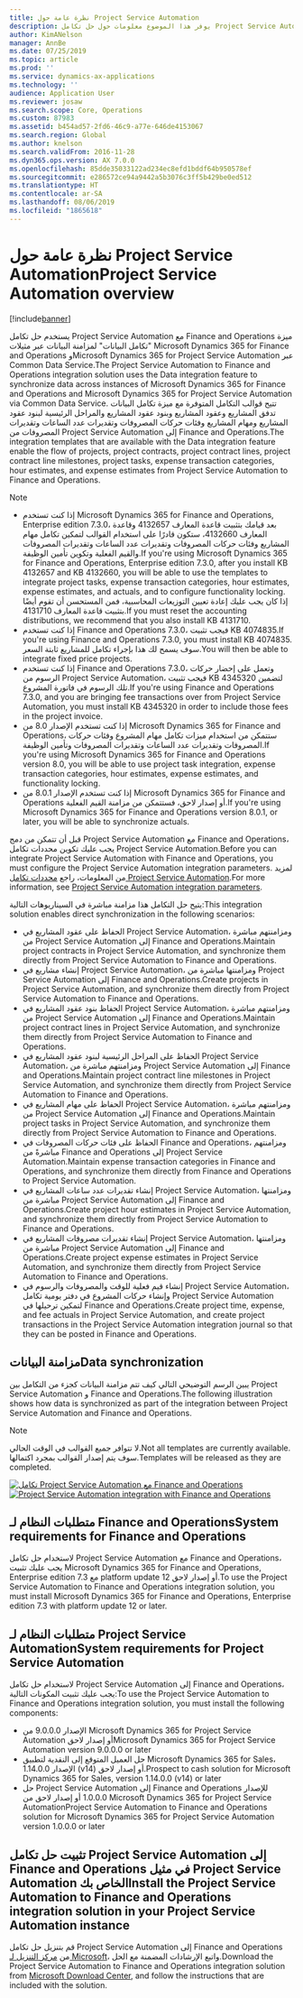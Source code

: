 ```yaml
---
title: نظرة عامة حول Project Service Automation
description: يوفر هذا الموضوع معلومات حول حل تكامل Project Service Automation إلى Finance and Operations. يستخدم حل التكامل هذا ميزة "تكامل البيانات" لمزامنة البيانات عبر مثيلات Microsoft Dynamics 365 for Finance and Operations وMicrosoft Dynamics 365 for Project Service Automation عبر Common Data Service.
author: KimANelson
manager: AnnBe
ms.date: 07/25/2019
ms.topic: article
ms.prod: ''
ms.service: dynamics-ax-applications
ms.technology: ''
audience: Application User
ms.reviewer: josaw
ms.search.scope: Core, Operations
ms.custom: 87983
ms.assetid: b454ad57-2fd6-46c9-a77e-646de4153067
ms.search.region: Global
ms.author: knelson
ms.search.validFrom: 2016-11-28
ms.dyn365.ops.version: AX 7.0.0
ms.openlocfilehash: 85dde35033122ad234ec8efd1bddf64b950578ef
ms.sourcegitcommit: e286572ce94a9442a5b3076c3ff5b429be0ed512
ms.translationtype: HT
ms.contentlocale: ar-SA
ms.lasthandoff: 08/06/2019
ms.locfileid: "1865618"
---
```

# <a name="project-service-automation-overview"></a><span data-ttu-id="ed3c1-104">نظرة عامة حول Project Service Automation</span><span class="sxs-lookup"><span data-stu-id="ed3c1-104">Project Service Automation overview</span></span>

[!include[banner](../includes/banner.md)]

<span data-ttu-id="ed3c1-105">يستخدم حل تكامل Project Service Automation مع Finance and Operations ميزة "تكامل البيانات" لمزامنة البيانات عبر مثيلات Microsoft Dynamics 365 for Finance and Operations وMicrosoft Dynamics 365 for Project Service Automation عبر Common Data Service.</span><span class="sxs-lookup"><span data-stu-id="ed3c1-105">The Project Service Automation to Finance and Operations integration solution uses the Data integration feature to synchronize data across instances of Microsoft Dynamics 365 for Finance and Operations and Microsoft Dynamics 365 for Project Service Automation via Common Data Service.</span></span> <span data-ttu-id="ed3c1-106">تتيح قوالب التكامل المتوفرة مع ميزة تكامل البيانات تدفق المشاريع وعقود المشاريع وبنود عقود المشاريع والمراحل الرئيسية لبنود عقود المشاريع ومهام المشاريع وفئات حركات المصروفات وتقديرات عدد الساعات وتقديرات المصروفات من Project Service Automation إلى Finance and Operations.</span><span class="sxs-lookup"><span data-stu-id="ed3c1-106">The integration templates that are available with the Data integration feature enable the flow of projects, project contracts, project contract lines, project contract line milestones, project tasks, expense transaction categories, hour estimates, and expense estimates from Project Service Automation to Finance and Operations.</span></span>

> [!NOTE]
> - <span data-ttu-id="ed3c1-107">إذا كنت تستخدم Microsoft Dynamics 365 for Finance and Operations, Enterprise edition 7.3.0، بعد قيامك بتثبيت قاعدة المعارف 4132657 وقاعدة المعارف 4132660، ستكون قادرًا على استخدام القوالب لتمكين تكامل مهام المشاريع وفئات حركات المصروفات وتقديرات عدد الساعات وتقديرات المصروفات والقيم الفعلية وتكوين تأمين الوظيفة.</span><span class="sxs-lookup"><span data-stu-id="ed3c1-107">If you're using Microsoft Dynamics 365 for Finance and Operations, Enterprise edition 7.3.0, after you install KB 4132657 and KB 4132660, you will be able to use the templates to integrate project tasks, expense transaction categories, hour estimates, expense estimates, and actuals, and to configure functionality locking.</span></span> <span data-ttu-id="ed3c1-108">إذا كان يجب عليك إعادة تعيين التوزيعات المحاسبية، فمن المستحسن أن تقوم أيضًا بتثبيت قاعدة المعارف 4131710.</span><span class="sxs-lookup"><span data-stu-id="ed3c1-108">If you must reset the accounting distributions, we recommend that you also install KB 4131710.</span></span>
> - <span data-ttu-id="ed3c1-109">إذا كنت تستخدم Finance and Operations 7.3.0، فيجب تثبيت KB 4074835.</span><span class="sxs-lookup"><span data-stu-id="ed3c1-109">If you're using Finance and Operations 7.3.0, you must install KB 4074835.</span></span> <span data-ttu-id="ed3c1-110">سوف يسمح لك هذا بإجراء تكامل للمشاريع ثابتة السعر.</span><span class="sxs-lookup"><span data-stu-id="ed3c1-110">You will then be able to integrate fixed price projects.</span></span>
> - <span data-ttu-id="ed3c1-111">إذا كنت تستخدم Finance and Operations 7.3.0، وتعمل على إحضار حركات الرسوم من Project Service Automation، فيجب تثبيت KB 4345320 لتضمين تلك الرسوم في فاتورة المشروع.</span><span class="sxs-lookup"><span data-stu-id="ed3c1-111">If you're using Finance and Operations 7.3.0, and you are bringing fee transactions over from Project Service Automation, you must install KB 4345320 in order to include those fees in the project invoice.</span></span>
> - <span data-ttu-id="ed3c1-112">إذا كنت تستخدم الإصدار 8.0 من Microsoft Dynamics 365 for Finance and Operations، ستتمكن من استخدام ميزات تكامل مهام المشروع وفئات حركات المصروفات وتقديرات عدد الساعات وتقديرات المصروفات وتأمين الوظيفة.</span><span class="sxs-lookup"><span data-stu-id="ed3c1-112">If you're using Microsoft Dynamics 365 for Finance and Operations version 8.0, you will be able to use project task integration, expense transaction categories, hour estimates, expense estimates, and functionality locking.</span></span>
> - <span data-ttu-id="ed3c1-113">إذا كنت تستخدم الإصدار 8.0.1 من Microsoft Dynamics 365 for Finance and Operations أو إصدار لاحق، فستتمكن من مزامنة القيم الفعلية.</span><span class="sxs-lookup"><span data-stu-id="ed3c1-113">If you're using Microsoft Dynamics 365 for Finance and Operations version 8.0.1, or later, you will be able to synchronize actuals.</span></span>

<span data-ttu-id="ed3c1-114">قبل أن تتمكن من دمج Project Service Automation مع Finance and Operations، يجب عليك تكوين محددات تكامل Project Service Automation.</span><span class="sxs-lookup"><span data-stu-id="ed3c1-114">Before you can integrate Project Service Automation with Finance and Operations, you must configure the Project Service Automation integration parameters.</span></span> <span data-ttu-id="ed3c1-115">لمزيد من المعلومات، راجع [محددات تكامل Project Service Automation](PSA-parameters.md).</span><span class="sxs-lookup"><span data-stu-id="ed3c1-115">For more information, see [Project Service Automation integration parameters](PSA-parameters.md).</span></span>

<span data-ttu-id="ed3c1-116">يتيح حل التكامل هذا مزامنة مباشرة في السيناريوهات التالية:</span><span class="sxs-lookup"><span data-stu-id="ed3c1-116">This integration solution enables direct synchronization in the following scenarios:</span></span>

- <span data-ttu-id="ed3c1-117">الحفاظ على عقود المشاريع في Project Service Automation، ومزامنتهم مباشرة من Project Service Automation إلى Finance and Operations.</span><span class="sxs-lookup"><span data-stu-id="ed3c1-117">Maintain project contracts in Project Service Automation, and synchronize them directly from Project Service Automation to Finance and Operations.</span></span>
- <span data-ttu-id="ed3c1-118">إنشاء مشاريع في Project Service Automation، ومزامنتها مباشرة من Project Service Automation إلى Finance and Operations.</span><span class="sxs-lookup"><span data-stu-id="ed3c1-118">Create projects in Project Service Automation, and synchronize them directly from Project Service Automation to Finance and Operations.</span></span>
- <span data-ttu-id="ed3c1-119">الحفاظ بنود عقود المشاريع في Project Service Automation، ومزامنتهم مباشرة من Project Service Automation إلى Finance and Operations.</span><span class="sxs-lookup"><span data-stu-id="ed3c1-119">Maintain project contract lines in Project Service Automation, and synchronize them directly from Project Service Automation to Finance and Operations.</span></span>
- <span data-ttu-id="ed3c1-120">الحفاظ على المراحل الرئيسية لبنود عقود المشاريع في Project Service Automation، ومزامنتهم مباشرة من Project Service Automation إلى Finance and Operations.</span><span class="sxs-lookup"><span data-stu-id="ed3c1-120">Maintain project contract line milestones in Project Service Automation, and synchronize them directly from Project Service Automation to Finance and Operations.</span></span>
- <span data-ttu-id="ed3c1-121">الحفاظ على مهام المشاريع في Project Service Automation، ومزامنتهم مباشرة من Project Service Automation إلى Finance and Operations.</span><span class="sxs-lookup"><span data-stu-id="ed3c1-121">Maintain project tasks in Project Service Automation, and synchronize them directly from Project Service Automation to Finance and Operations.</span></span>
- <span data-ttu-id="ed3c1-122">الحفاظ على فئات حركات المصروفات في Finance and Operations، ومزامنتهم مباشرةً من Finance and Operations إلى Project Service Automation.</span><span class="sxs-lookup"><span data-stu-id="ed3c1-122">Maintain expense transaction categories in Finance and Operations, and synchronize them directly from Finance and Operations to Project Service Automation.</span></span>
- <span data-ttu-id="ed3c1-123">إنشاء تقديرات عدد ساعات المشاريع في Project Service Automation، ومزامنتها مباشرة من Project Service Automation إلى Finance and Operations.</span><span class="sxs-lookup"><span data-stu-id="ed3c1-123">Create project hour estimates in Project Service Automation, and synchronize them directly from Project Service Automation to Finance and Operations.</span></span>
- <span data-ttu-id="ed3c1-124">إنشاء تقديرات مصروفات المشاريع في Project Service Automation، ومزامنتها مباشرة من Project Service Automation إلى Finance and Operations.</span><span class="sxs-lookup"><span data-stu-id="ed3c1-124">Create project expense estimates in Project Service Automation, and synchronize them directly from Project Service Automation to Finance and Operations.</span></span>
- <span data-ttu-id="ed3c1-125">إنشاء قيم فعلية للوقت والمصروفات والرسوم في Project Service Automation، وإنشاء حركات المشروع في دفتر يومية تكامل Project Service Automation لتمكين ترحيلها في Finance and Operations.</span><span class="sxs-lookup"><span data-stu-id="ed3c1-125">Create project time, expense, and fee actuals in Project Service Automation, and create project transactions in the Project Service Automation integration journal so that they can be posted in Finance and Operations.</span></span>

## <a name="data-synchronization"></a><span data-ttu-id="ed3c1-126">مزامنة البيانات</span><span class="sxs-lookup"><span data-stu-id="ed3c1-126">Data synchronization</span></span>

<span data-ttu-id="ed3c1-127">يبين الرسم التوضيحي التالي كيف تتم مزامنة البيانات كجزء من التكامل بين Project Service Automation و Finance and Operations.</span><span class="sxs-lookup"><span data-stu-id="ed3c1-127">The following illustration shows how data is synchronized as part of the integration between Project Service Automation and Finance and Operations.</span></span>

> [!NOTE]
> <span data-ttu-id="ed3c1-128">لا تتوافر جميع القوالب في الوقت الحالي.</span><span class="sxs-lookup"><span data-stu-id="ed3c1-128">Not all templates are currently available.</span></span> <span data-ttu-id="ed3c1-129">سوف يتم إصدار القوالب بمجرد اكتمالها.</span><span class="sxs-lookup"><span data-stu-id="ed3c1-129">Templates will be released as they are completed.</span></span>

<span data-ttu-id="ed3c1-130">[![تكامل Project Service Automation مع Finance and Operations](./media/PSA-integration.png)](./media/PSA-integration.png)</span><span class="sxs-lookup"><span data-stu-id="ed3c1-130">[![Project Service Automation integration with Finance and Operations](./media/PSA-integration.png)](./media/PSA-integration.png)</span></span>

## <a name="system-requirements-for-finance-and-operations"></a><span data-ttu-id="ed3c1-131">متطلبات النظام لـ Finance and Operations</span><span class="sxs-lookup"><span data-stu-id="ed3c1-131">System requirements for Finance and Operations</span></span>

<span data-ttu-id="ed3c1-132">لاستخدام حل تكامل Project Service Automation مع Finance and Operations، يجب عليك تثبيت Microsoft Dynamics 365 for Finance and Operations, Enterprise edition 7.3 مع platform update 12 أو إصدار لاحق.</span><span class="sxs-lookup"><span data-stu-id="ed3c1-132">To use the Project Service Automation to Finance and Operations integration solution, you must install Microsoft Dynamics 365 for Finance and Operations, Enterprise edition 7.3 with platform update 12 or later.</span></span>

## <a name="system-requirements-for-project-service-automation"></a><span data-ttu-id="ed3c1-133">متطلبات النظام لـ Project Service Automation</span><span class="sxs-lookup"><span data-stu-id="ed3c1-133">System requirements for Project Service Automation</span></span>

<span data-ttu-id="ed3c1-134">لاستخدام حل تكامل Project Service Automation إلى Finance and Operations، يجب عليك تثبيت المكونات التالية:</span><span class="sxs-lookup"><span data-stu-id="ed3c1-134">To use the Project Service Automation to Finance and Operations integration solution, you must install the following components:</span></span>

- <span data-ttu-id="ed3c1-135">الإصدار 9.0.0.0 من Microsoft Dynamics 365 for Project Service Automation أو إصدار لاحق</span><span class="sxs-lookup"><span data-stu-id="ed3c1-135">Microsoft Dynamics 365 for Project Service Automation version 9.0.0.0 or later</span></span>
- <span data-ttu-id="ed3c1-136">حل العميل المتوقع إلى النقدية لتطبيق Microsoft Dynamics 365 for Sales، الإصدار 1.14.0.0 (v14) أو إصدار لاحق.</span><span class="sxs-lookup"><span data-stu-id="ed3c1-136">Prospect to cash solution for Microsoft Dynamics 365 for Sales, version 1.14.0.0 (v14) or later</span></span>
- <span data-ttu-id="ed3c1-137">حل Project Service Automation إلى Finance and Operations للإصدار 1.0.0.0 أو إصدار لاحق من Microsoft Dynamics 365 for Project Service Automation</span><span class="sxs-lookup"><span data-stu-id="ed3c1-137">Project Service Automation to Finance and Operations solution for Microsoft Dynamics 365 for Project Service Automation version 1.0.0.0 or later</span></span>

## <a name="install-the-project-service-automation-to-finance-and-operations-integration-solution-in-your-project-service-automation-instance"></a><span data-ttu-id="ed3c1-138">تثبيت حل تكامل Project Service Automation إلى Finance and Operations في مثيل Project Service Automation الخاص بك</span><span class="sxs-lookup"><span data-stu-id="ed3c1-138">Install the Project Service Automation to Finance and Operations integration solution in your Project Service Automation instance</span></span>

<span data-ttu-id="ed3c1-139">قم بتنزيل حل تكامل Project Service Automation إلى Finance and Operations من [مركز التنزيل لـ Microsoft](https://www.microsoft.com/download/details.aspx?id=57016)، واتبع الإرشادات المضمنة مع الحل.</span><span class="sxs-lookup"><span data-stu-id="ed3c1-139">Download the Project Service Automation to Finance and Operations integration solution from [Microsoft Download Center](https://www.microsoft.com/download/details.aspx?id=57016), and follow the instructions that are included with the solution.</span></span>
